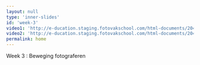 ```yaml
---
layout: null
type: 'inner-slides'
id: 'week-3'
video1: 'http://e-ducation.staging.fotovakschool.com/html-documents/204/canon_tutorials/assets/videos/IV_03_0100.mp4'
video2: 'http://e-ducation.staging.fotovakschool.com/html-documents/204/canon_tutorials/assets/videos/TV_B003_V3.mp4'
permalink: home
---
```



<div class="text-standard">
    Week 3 : Beweging fotograferen
    <br><br>
</div>

